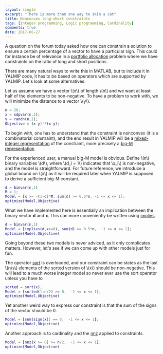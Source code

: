 ```yaml
---
layout: single
excerpt: "There is more than one way to skin a cat"
title: Nonconvex long-short constraints
tags: [Integer programming, Logic programming, Cardinality]
comments: true
date: 2017-06-27
---
```


A question on the forum today asked how one can constrain a solution to ensure a certain percentage of a vector to have a particular sign. This could for instance be of relevance in a [portfolio allocation](/example/portfolio) problem where we have constraints on the ratio of long and short positions.

There are many natural ways to write this in MATLAB, but to include it in YALMIP code, it has to be based on operators which are supported by YALMIP. Let's look at some alternatives.

Let us assume we have a vector \\(x\\) of length \\(n\\) and we want at least half of the elements to be non-negative. To have a problem to work with, we will minimize the distance to a vector \\(y\\).

````matlab
n = 20;
x = sdpvar(n,1);
y = randn(n,1);
Objective = (x-y)'*(x-y);
````

To begin with, one has to understand that the constraint is nonconvex (it is a combinatorial constraint), and the end result in YALMIP will be a [mixed-integer representation](/tutorial/nonlinearoperatorsmixedinteger) of the constraint, more precisely a [big-M representation](/tutorial/bigmandconvexhulls/). 

For the experienced user, a manual big-M model is obvious. Define \\(n\\) binary variables \\(d\\), where \\(d_i = 1\\) indicates that \\x_i\\) is non-negative, and the model is straightforward. For future reference, we introduce a global bound on \\(x\\) as it will be required later when YALMIP is supposed to derive a sufficient big-M constant.

````matlab
d = binvar(n,1)
M = 1;
Model = [x >= -(1-d)*M, sum(d) >= 0.5*n, -1 <= x <= 1];
optimize(Model,Objective)
````

What we have implemented here is essentially an implication between the binary vector **d** and **x**. This can more conveniently be written using [implies](/command/implies)

````matlab
d = binvar(n,1)
Model = [implies(d,x>=0), sum(d) >= 0.5*n,  -1 <= x <= 1];
optimize(Model,Objective)
````

Going beyond these two models is never adviced, as it only complicates matters. However, let's see if we can come up with other models just for fun.

The operator [sort](/command/sort) is overloaded, and our constraint can be states as the last \\(n/s\\) elements of the sorted version of \\(x\\) should be non-negative. This will lead to a much worse integer model so never ever use the sort operator unless you have to

````matlab
sorted = sort(x);
Model = [sorted(1:n/2) >= 0,  -1 <= x <= 1];
optimize(Model,Objective)
````

Yet another weird way to express our constraint is that the sum of the signs of the vector should be 0.

````matlab
Model = [sum(sign(x)) == 0,  -1 <= x <= 1];
optimize(Model,Objective)
````

Another approach is to cardinality and the [nnz](/command/nnz) applied to constraints.

````matlab
Model = [nnz(x >= 0) >= n/2,  -1 <= x <= 1];
optimize(Model,Objective)
````



